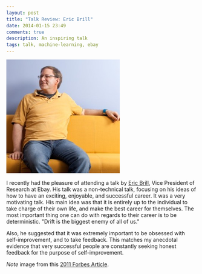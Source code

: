 ```yaml
---
layout: post
title: "Talk Review: Eric Brill"
date: 2014-01-15 23:49
comments: true
description: An inspiring talk
tags: talk, machine-learning, ebay
---
```


<img src="/images/Ebay-Brill-300x300.jpg">


I recently had the pleasure of attending a talk by [Eric Brill](http://labs.ebay.com/people/eric-brill/), Vice President of Research at Ebay. His talk was a non-technical talk, focusing on his ideas of how to have an exciting, enjoyable, and successful career. It was a very motivating talk. His main idea was that it is entirely up to the individual to take charge of their own life, and make the best career for themselves. The most important thing one can do with regards to their career is to be deterministic. "Drift is the biggest enemy of all of us."

Also, he suggested that it was extremely important to be obsessed with self-improvement, and to take feedback. This matches my anecdotal evidence that very successful people are constantly seeking honest feedback for the purpose of self-improvement.

*Note* image from this [2011 Forbes Article](http://www.forbes.com/sites/elizabethwoyke/2011/08/03/ebay-tests-serendipitous-shopping/).
